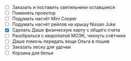 - [ ] Заказать и поставить светильники оставшиеся
- [ ] Поменять проектор
- [ ] Подумать насчёт Mini Cooper
- [ ] Подумать насчёт рейлов на крышу Nissan Juke
- [x] Сделать Даше физическую карту с общего счета
- [ ] Разобраться с кварплатой МОЭК, чекнуть счётчики
- [ ] Даше помочь передать вещи Ольга в пошив
- [ ] Заказать леску для удочки
- [ ] Корзина для белья
